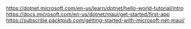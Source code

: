 https://dotnet.microsoft.com/en-us/learn/dotnet/hello-world-tutorial/intro
https://docs.microsoft.com/en-us/dotnet/maui/get-started/first-app
https://subscribe.packtpub.com/getting-started-with-microsoft-net-maui/

```
